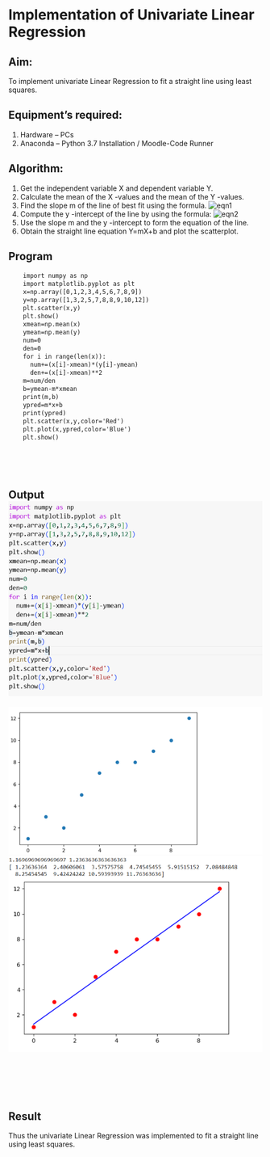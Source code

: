 # Implementation of Univariate Linear Regression
## Aim:
To implement univariate Linear Regression to fit a straight line using least squares.
## Equipment’s required:
1.	Hardware – PCs
2.	Anaconda – Python 3.7 Installation / Moodle-Code Runner
## Algorithm:
1.	Get the independent variable X and dependent variable Y.
2.	Calculate the mean of the X -values and the mean of the Y -values.
3.	Find the slope m of the line of best fit using the formula.
 ![eqn1](./eq1.jpg)
4.	Compute the y -intercept of the line by using the formula:
![eqn2](./eq2.jpg)  
5.	Use the slope m and the y -intercept to form the equation of the line.
6.	Obtain the straight line equation Y=mX+b and plot the scatterplot.
## Program
```
    import numpy as np
    import matplotlib.pyplot as plt
    x=np.array([0,1,2,3,4,5,6,7,8,9])
    y=np.array([1,3,2,5,7,8,8,9,10,12])
    plt.scatter(x,y)
    plt.show()
    xmean=np.mean(x)
    ymean=np.mean(y)
    num=0
    den=0
    for i in range(len(x)):
      num+=(x[i]-xmean)*(y[i]-ymean)
      den+=(x[i]-xmean)**2
    m=num/den
    b=ymean-m*xmean
    print(m,b)
    ypred=m*x+b
    print(ypred)
    plt.scatter(x,y,color='Red')
    plt.plot(x,ypred,color='Blue')
    plt.show()





```
## Output![output image](<Screenshot 2024-12-08 215022.png>)
![output image](<Screenshot 2024-12-08 215147.png>)
![output image](<Screenshot 2024-12-08 215133.png>)

</br>
</br>
</br>
</br>

## Result
Thus the univariate Linear Regression was implemented to fit a straight line using least squares.
